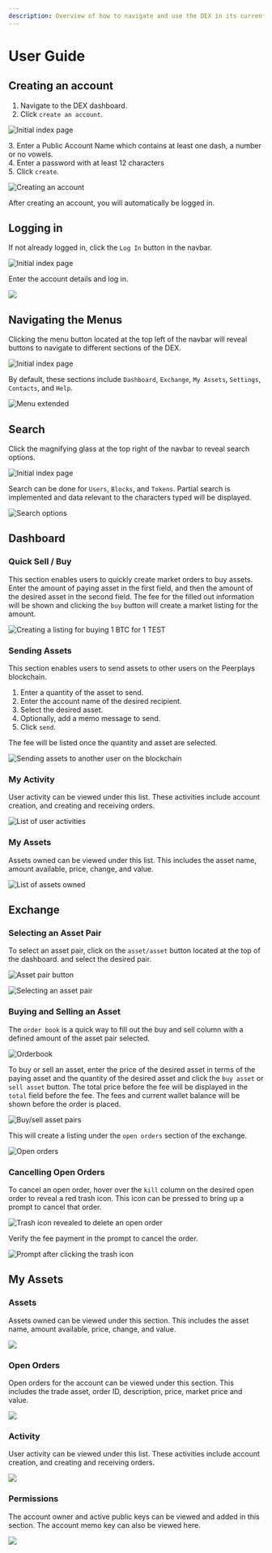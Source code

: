 ```yaml
---
description: Overview of how to navigate and use the DEX in its current state.
---
```


# User Guide

## Creating an account

1. Navigate to the DEX dashboard.
2. Click  `create an account`.

![Initial index page](<../../.gitbook/assets/image (43).png>)

3\. Enter a Public Account Name which contains at least one dash, a number or no vowels.\
4\. Enter a password with at least 12 characters\
5\. Click `create`.

![Creating an account](<../../.gitbook/assets/image (45).png>)

After creating an account, you will automatically be logged in.

## Logging in

If not already logged in, click the `Log In` button in the navbar.&#x20;

![Initial index page](<../../.gitbook/assets/image (59).png>)

Enter the account details and log in.

![](<../../.gitbook/assets/image (37).png>)

## Navigating the Menus

Clicking the menu button located at the top left of the navbar will reveal buttons to navigate to different sections of the DEX.

![Initial index page](<../../.gitbook/assets/image (58).png>)

By default, these sections include `Dashboard`, `Exchange`, `My Assets`, `Settings`, `Contacts`,  and `Help`.

![Menu extended](<../../.gitbook/assets/image (56).png>)

## Search

Click the magnifying glass at the top right of the navbar to reveal search options.&#x20;

![Initial index page](<../../.gitbook/assets/image (55).png>)

Search can be done for `Users`, `Blocks`, and `Tokens`. Partial search is implemented and data relevant to the characters typed will be displayed.&#x20;

![Search options](<../../.gitbook/assets/image (54).png>)

## Dashboard

### Quick Sell / Buy

This section enables users to quickly create market orders to buy assets. Enter the amount of paying asset in the first field, and then the amount of the desired asset in the second field. The fee for the filled out information will be shown and clicking the `buy` button will create a market listing for the amount.&#x20;

![Creating a listing for buying 1 BTC for 1 TEST](<../../.gitbook/assets/image (44).png>)

### Sending Assets

This section enables users to send assets to other users on the Peerplays blockchain.&#x20;

1. Enter a quantity of the asset to send.
2. Enter the account name of the desired recipient.
3. Select the desired asset.
4. Optionally, add a memo message to send.
5. Click `send`.

The fee will be listed once the quantity and asset are selected.&#x20;

![Sending assets to another user on the blockchain](<../../.gitbook/assets/image (42).png>)

### My Activity

User activity can be viewed under this list. These activities include account creation, and creating and receiving orders.

![List of user activities](<../../.gitbook/assets/image (40).png>)

### My Assets

Assets owned can be viewed under this list. This includes the asset name, amount available, price, change, and value.

![List of assets owned](<../../.gitbook/assets/image (34).png>)

## Exchange

### Selecting an Asset Pair

To select an asset pair, click on the `asset/asset` button located at the top of the dashboard. and select the desired pair.

![Asset pair button](<../../.gitbook/assets/image (32).png>)

![Selecting an asset pair](<../../.gitbook/assets/image (48).png>)

### Buying and Selling an Asset

The `order book` is a quick way to fill out the buy and sell column with a defined amount of the asset pair selected.&#x20;

![Orderbook](<../../.gitbook/assets/image (47).png>)

To buy or sell an asset, enter the price of the desired asset in terms of the paying asset and the quantity of the desired asset and click the `buy asset` or `sell asset` button. The total price before the fee will be displayed in the `total` field before the fee. The fees and current wallet balance will be shown before the order is placed.&#x20;

![Buy/sell asset pairs](<../../.gitbook/assets/image (51).png>)

This will create a listing under the `open orders` section of the exchange.&#x20;

![Open orders](<../../.gitbook/assets/image (31).png>)

### Cancelling Open Orders

To cancel an open order, hover over the `kill` column on the desired open order to reveal a red trash icon. This icon can be pressed to bring up a prompt to cancel that order.

![Trash icon revealed to delete an open order](<../../.gitbook/assets/image (30).png>)

Verify the fee payment in the prompt to cancel the order.

![Prompt after clicking the trash icon](<../../.gitbook/assets/image (33).png>)

## My Assets

### Assets

Assets owned can be viewed under this section. This includes the asset name, amount available, price, change, and value.

![](<../../.gitbook/assets/image (41).png>)

### Open Orders

Open orders for the account can be viewed under this section. This includes the trade asset, order ID, description, price, market price and value.

![](<../../.gitbook/assets/image (29) (1).png>)

### Activity

User activity can be viewed under this list. These activities include account creation, and creating and receiving orders.

![](<../../.gitbook/assets/image (49).png>)

### Permissions

The account owner and active public keys can be viewed and added in this section. The account memo key can also be viewed here.&#x20;

![](<../../.gitbook/assets/image (53).png>)

